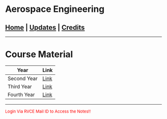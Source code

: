 # Aerospace Engineering

## [Home](../main/index.md) | [Updates](../main/updates.md) | [Credits](../main/credits.md)

---

# Course Material


| Year            | Link                                                                                              |
| --------------------------- | ------------------------------------------------------------------------------------------------- |
| Second Year                 | [Link](https://drive.google.com/drive/folders/1eFHv_2vwV21pHNTTlPULqfN9HicCiEM2?usp=share_link)   |
| Third Year                  | [Link](https://drive.google.com/drive/folders/1Z9gPf5aucP5B3Y-MKZG9qwnva-OnRrTA?usp=share_link)   |
| Fourth Year                 | [Link](https://drive.google.com/drive/folders/1NwYWWSS98wXcrXBIviB7_O5V0NjTmNof?usp=share_link)   |

___

<p style="color:red; font-size:small;">
   Login Via RVCE Mail ID to Access the Notes!!
</p>
